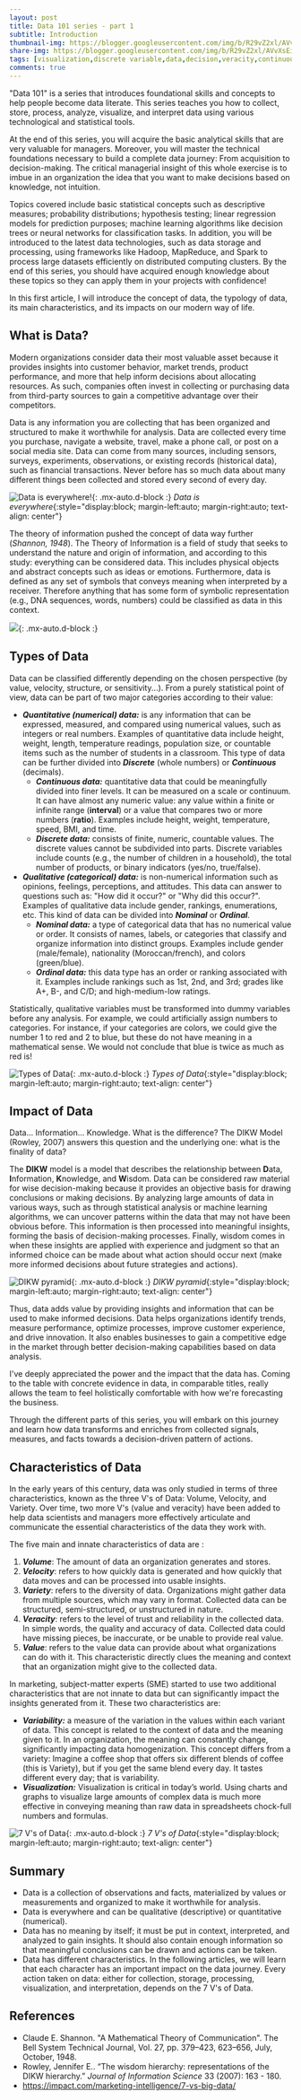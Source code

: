 ```yaml
---
layout: post
title: Data 101 series - part 1
subtitle: Introduction
thumbnail-img: https://blogger.googleusercontent.com/img/b/R29vZ2xl/AVvXsEimY0UCmJbBGvTnlFSbKWX0NgDN3e43c5uMFiOlbYBjupnLDU_ByNdnHMKTacfs8WhbPUQ-sfO98RCBSs_-PXjdASJDkhCsQkIV7_SWyHCsmuUPOaUobxCcnV2Z37tzIGFopLBDzvfBbuCJPXwE8xqV7F_K33hyMfvh9BriT-4DJVYSZza2_CrNI-z0
share-img: https://blogger.googleusercontent.com/img/b/R29vZ2xl/AVvXsEimY0UCmJbBGvTnlFSbKWX0NgDN3e43c5uMFiOlbYBjupnLDU_ByNdnHMKTacfs8WhbPUQ-sfO98RCBSs_-PXjdASJDkhCsQkIV7_SWyHCsmuUPOaUobxCcnV2Z37tzIGFopLBDzvfBbuCJPXwE8xqV7F_K33hyMfvh9BriT-4DJVYSZza2_CrNI-z0
tags: [visualization,discrete variable,data,decision,veracity,continuous variable,qualitative data,velocity,variability,volume,insight,variety,information,quantitative data,value,knowledge]
comments: true
---
```


"Data 101" is a series that introduces foundational skills and concepts to help people become data literate. This series teaches you how to collect, store, process, analyze, visualize, and interpret data using various technological and statistical tools. 

At the end of this series, you will acquire the basic analytical skills that are very valuable for managers. Moreover, you will master the technical foundations necessary to build a complete data journey: From acquisition to decision-making. The critical managerial insight of this whole exercise is to imbue in an organization the idea that you want to make decisions based on knowledge, not intuition.

Topics covered include basic statistical concepts such as descriptive measures; probability distributions; hypothesis testing; linear regression models for prediction purposes; machine learning algorithms like decision trees or neural networks for classification tasks. In addition, you will be introduced to the latest data technologies, such as data storage and processing, using frameworks like Hadoop, MapReduce, and Spark to process large datasets efficiently on distributed computing clusters. By the end of this series, you should have acquired enough knowledge about these topics so they can apply them in your projects with confidence!

In this first article, I will introduce the concept of data, the typology of data, its main characteristics, and its impacts on our modern way of life.

## What is Data?

Modern organizations consider data their most valuable asset because it provides insights into customer behavior, market trends, product performance, and more that help inform decisions about allocating resources. As such, companies often invest in collecting or purchasing data from third-party sources to gain a competitive advantage over their competitors.

Data is any information you are collecting that has been organized and structured to make it worthwhile for analysis. Data are collected every time you purchase, navigate a website, travel, make a phone call, or post on a social media site. Data can come from many sources, including sensors, surveys, experiments, observations, or existing records (historical data), such as financial transactions. Never before has so much data about many different things been collected and stored every second of every day.

![Data is everywhere!](https://blogger.googleusercontent.com/img/b/R29vZ2xl/AVvXsEgKyTFSZ0-PWLgDHu8D1QXG9fqIvRd3gLf3ft9yKaAAA245chOIXPydddEK_oxDmLAo6oDKeUaxQewHbKSAh9KfLXizx4YKYEcW5m9ruI6ORJsVVqbgNT1ubCdMwqNuUuz8f6uXx6szFYrMZqcwL0_Et22tBqu-qOPHOVsAkrHoQkHUbFrfriQ8eKvq){: .mx-auto.d-block :} *Data is everywhere*{:style="display:block; margin-left:auto; margin-right:auto; text-align: center"}   

The theory of information pushed the concept of data way further (_Shannon, 1948_). The Theory of Information is a field of study that seeks to understand the nature and origin of information, and according to this study: everything can be considered data. This includes physical objects and abstract concepts such as ideas or emotions. Furthermore, data is defined as any set of symbols that conveys meaning when interpreted by a receiver. Therefore anything that has some form of symbolic representation (e.g., DNA sequences, words, numbers) could be classified as data in this context.

![](https://blogger.googleusercontent.com/img/b/R29vZ2xl/AVvXsEgj9W1XiYOSW0aAzNTXuiaoWW-5MqubSpx5H2VK-immyxtoZKI339Xwx-6GcacDN_ZSEag9TVkF0B0zM8JOWnIiIG6NIlHxi2ssEI29D2cwioPmwSWA6uklQQUkGBsq2TdR8t2_z7VZyMUbQtEuoE7dF-vyce1Bc7B1BY6ueluc2DpsbskQmctyhJQx){: .mx-auto.d-block :}

## Types of Data

Data can be classified differently depending on the chosen perspective (by value, velocity, structure, or sensitivity...). From a purely statistical point of view, data can be part of two major categories according to their value:

*  **_Quantitative (numerical) data:_** is any information that can be expressed, measured, and compared using numerical values, such as integers or real numbers. Examples of quantitative data include height, weight, length, temperature readings, population size, or countable items such as the number of students in a classroom. This type of data can be further divided into **_Discrete_** (whole numbers) or **_Continuous_** (decimals).  
    -   **_Continuous data:_** quantitative data that could be meaningfully divided into finer levels. It can be measured on a scale or continuum. It can have almost any numeric value: any value within a finite or infinite range (**interval**) or a value that compares two or more numbers (**ratio**). Examples include height, weight, temperature, speed, BMI, and time.
    -   **_Discrete data:_** consists of finite, numeric, countable values. The discrete values cannot be subdivided into parts. Discrete variables include counts (e.g., the number of children in a household), the total number of products, or binary indicators (yes/no, true/false).
*  **_Qualitative (categorical) data:_** is non\-numerical information such as opinions, feelings, perceptions, and attitudes. This data can answer to questions such as: "How did it occur?" or "Why did this occur?". Examples of qualitative data include gender, rankings, enumerations, etc. This kind of data can be divided into **_Nominal_** or **_Ordinal_**.
    -   **_Nominal data:_** a type of categorical data that has no numerical value or order. It consists of names, labels, or categories that classify and organize information into distinct groups. Examples include gender (male/female), nationality (Moroccan/french), and colors (green/blue).
    -   **_Ordinal data:_** this data type has an order or ranking associated with it. Examples include rankings such as 1st, 2nd, and 3rd; grades like A+, B\-, and C/D; and high\-medium\-low ratings.

Statistically, qualitative variables must be transformed into dummy variables before any analysis. For example, we could artificially assign numbers to categories. For instance, if your categories are colors, we could give the number 1 to red and 2 to blue, but these do not have meaning in a mathematical sense. We would not conclude that blue is twice as much as red is!  

![Types of Data](https://blogger.googleusercontent.com/img/b/R29vZ2xl/AVvXsEgI5i2V0HmDE_Qs-W2K3z4S0bP-lgODNNLtg3zRq-hnl597DdH7SwXVO_CrH5z1o4VXTlhEjEzNsZhuG-cTwcnf4j8p_HacvXogyXaLSRjZmh7yF8lNb5AtZQWJHhpYcc5vdnuZnB54sfPTTTYnOjZDZ_rTtECG19Nk2lI1cqTOwl7fWTPtRIaoe_bp/w419-h404/types.png){: .mx-auto.d-block :} *Types of Data*{:style="display:block; margin-left:auto; margin-right:auto; text-align: center"}   

## Impact of Data

Data... Information... Knowledge. What is the difference? The DIKW Model (Rowley, 2007) answers this question and the underlying one: what is the finality of data?

The **DIKW** model is a model that describes the relationship between **D**ata, **I**nformation, **K**nowledge, and **W**isdom. Data can be considered raw material for wise decision-making because it provides an objective basis for drawing conclusions or making decisions. By analyzing large amounts of data in various ways, such as through statistical analysis or machine learning algorithms, we can uncover patterns within the data that may not have been obvious before. This information is then processed into meaningful insights, forming the basis of decision-making processes. Finally, wisdom comes in when these insights are applied with experience and judgment so that an informed choice can be made about what action should occur next (make more informed decisions about future strategies and actions).

![DIKW pyramid](https://blogger.googleusercontent.com/img/b/R29vZ2xl/AVvXsEg7D1fFi9BVdtN9apjNFNkT00Zy608COjnTC7T3miuxJyxGE1cRhK-ADXYs6bGtTQRIJkmLQRzUreoL4jiAX8EZLxUwJTc2TUroXVA3_pMEt6To-RIVRgoDbDKjDh_Cwo4zgjMfB_qQs0rgmfPm_3jiPELjSMhkSRvdSrk3NwTBgorviDQYWhbpn9hQ){: .mx-auto.d-block :} *DIKW pyramid*{:style="display:block; margin-left:auto; margin-right:auto; text-align: center"}   

Thus, data adds value by providing insights and information that can be used to make informed decisions. Data helps organizations identify trends, measure performance, optimize processes, improve customer experience, and drive innovation. It also enables businesses to gain a competitive edge in the market through better decision-making capabilities based on data analysis.

I've deeply appreciated the power and the impact that the data has. Coming to the table with concrete evidence in data, in comparable titles, really allows the team to feel holistically comfortable with how we're forecasting the business.

Through the different parts of this series, you will embark on this journey and learn how data transforms and enriches from collected signals, measures, and facts towards a decision-driven pattern of actions.

## Characteristics of Data

In the early years of this century, data was only studied in terms of three characteristics, known as the three V's of Data: Volume, Velocity, and Variety. Over time, two more V's (value and veracity) have been added to help data scientists and managers more effectively articulate and communicate the essential characteristics of the data they work with.

The five main and innate characteristics of data are :

1.  **_Volume_**: The amount of data an organization generates and stores.
2.  **_Velocity_**: refers to how quickly data is generated and how quickly that data moves and can be processed into usable insights.
3.  **_Variety_**: refers to the diversity of data. Organizations might gather data from multiple sources, which may vary in format. Collected data can be structured, semi-structured, or unstructured in nature.
4.  **_Veracity_**: refers to the level of trust and reliability in the collected data. In simple words, the quality and accuracy of data. Collected data could have missing pieces, be inaccurate, or be unable to provide real value.
5.  **_Value_**: refers to the value data can provide about what organizations can do with it. This characteristic directly clues the meaning and context that an organization might give to the collected data.  

In marketing, subject-matter experts (SME) started to use two additional characteristics that are not innate to data but can significantly impact the insights generated from it. These two characteristics are:

*   **_Variability:_** a measure of the variation in the values within each variant of data. This concept is related to the context of data and the meaning given to it. In an organization, the meaning can constantly change, significantly impacting data homogenization. This concept differs from a variety: Imagine a coffee shop that offers six different blends of coffee (this is Variety), but if you get the same blend every day. It tastes different every day; that is variability.
*   **_Visualization:_** Visualization is critical in today’s world. Using charts and graphs to visualize large amounts of complex data is much more effective in conveying meaning than raw data in spreadsheets chock-full numbers and formulas.

![7 V's of Data](https://blogger.googleusercontent.com/img/b/R29vZ2xl/AVvXsEimY0UCmJbBGvTnlFSbKWX0NgDN3e43c5uMFiOlbYBjupnLDU_ByNdnHMKTacfs8WhbPUQ-sfO98RCBSs_-PXjdASJDkhCsQkIV7_SWyHCsmuUPOaUobxCcnV2Z37tzIGFopLBDzvfBbuCJPXwE8xqV7F_K33hyMfvh9BriT-4DJVYSZza2_CrNI-z0/w442-h429/7V.png){: .mx-auto.d-block :} *7 V's of Data*{:style="display:block; margin-left:auto; margin-right:auto; text-align: center"}   

## Summary

*   Data is a collection of observations and facts, materialized by values or measurements and organized to make it worthwhile for analysis.
*   Data is everywhere and can be qualitative (descriptive) or quantitative (numerical). 
*   Data has no meaning by itself; it must be put in context, interpreted, and analyzed to gain insights. It should also contain enough information so that meaningful conclusions can be drawn and actions can be taken.
*   Data has different characteristics. In the following articles, we will learn that each character has an important impact on the data journey. Every action taken on data: either for collection, storage, processing, visualization, and interpretation, depends on the 7 V's of Data.

## References

*   Claude E. Shannon. "A Mathematical Theory of Communication". The Bell System Technical Journal, Vol. 27, pp. 379–423, 623–656, July, October, 1948.
*   Rowley, Jennifer E.. “The wisdom hierarchy: representations of the DIKW hierarchy.” _Journal of Information Science_ 33 (2007): 163 - 180.
*   https://impact.com/marketing-intelligence/7-vs-big-data/
